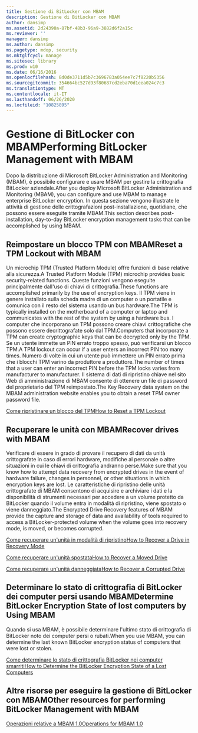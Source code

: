 ```yaml
---
title: Gestione di BitLocker con MBAM
description: Gestione di BitLocker con MBAM
author: dansimp
ms.assetid: 2d24390a-87bf-48b3-96a9-3882d6f2a15c
ms.reviewer: ''
manager: dansimp
ms.author: dansimp
ms.pagetype: mdop, security
ms.mktglfcycl: manage
ms.sitesec: library
ms.prod: w10
ms.date: 06/16/2016
ms.openlocfilehash: 8d0de3711d5b7c3696783a054ee7c7f8220b5356
ms.sourcegitcommit: 354664bc527d93f80687cd2eba70d1eea024c7c3
ms.translationtype: MT
ms.contentlocale: it-IT
ms.lasthandoff: 06/26/2020
ms.locfileid: "10825895"
---
```

# <span data-ttu-id="178d2-103">Gestione di BitLocker con MBAM</span><span class="sxs-lookup"><span data-stu-id="178d2-103">Performing BitLocker Management with MBAM</span></span>


<span data-ttu-id="178d2-104">Dopo la distribuzione di Microsoft BitLocker Administration and Monitoring (MBAM), è possibile configurare e usare MBAM per gestire la crittografia BitLocker aziendale.</span><span class="sxs-lookup"><span data-stu-id="178d2-104">After you deploy Microsoft BitLocker Administration and Monitoring (MBAM), you can configure and use MBAM to manage enterprise BitLocker encryption.</span></span> <span data-ttu-id="178d2-105">In questa sezione vengono illustrate le attività di gestione delle crittografazioni post-installazione, quotidiane, che possono essere eseguite tramite MBAM.</span><span class="sxs-lookup"><span data-stu-id="178d2-105">This section describes post-installation, day-to-day BitLocker encryption management tasks that can be accomplished by using MBAM.</span></span>

## <span data-ttu-id="178d2-106">Reimpostare un blocco TPM con MBAM</span><span class="sxs-lookup"><span data-stu-id="178d2-106">Reset a TPM Lockout with MBAM</span></span>


<span data-ttu-id="178d2-107">Un microchip TPM (Trusted Platform Module) offre funzioni di base relative alla sicurezza.</span><span class="sxs-lookup"><span data-stu-id="178d2-107">A Trusted Platform Module (TPM) microchip provides basic security-related functions.</span></span> <span data-ttu-id="178d2-108">Queste funzioni vengono eseguite principalmente dall'uso di chiavi di crittografia.</span><span class="sxs-lookup"><span data-stu-id="178d2-108">These functions are accomplished primarily by the use of encryption keys.</span></span> <span data-ttu-id="178d2-109">Il TPM viene in genere installato sulla scheda madre di un computer o un portatile e comunica con il resto del sistema usando un bus hardware.</span><span class="sxs-lookup"><span data-stu-id="178d2-109">The TPM is typically installed on the motherboard of a computer or laptop and communicates with the rest of the system by using a hardware bus.</span></span> <span data-ttu-id="178d2-110">I computer che incorporano un TPM possono creare chiavi crittografiche che possono essere decrittografate solo dal TPM.</span><span class="sxs-lookup"><span data-stu-id="178d2-110">Computers that incorporate a TPM can create cryptographic keys that can be decrypted only by the TPM.</span></span> <span data-ttu-id="178d2-111">Se un utente immette un PIN errato troppo spesso, può verificarsi un blocco TPM.</span><span class="sxs-lookup"><span data-stu-id="178d2-111">A TPM lockout can occur if a user enters an incorrect PIN too many times.</span></span> <span data-ttu-id="178d2-112">Numero di volte in cui un utente può immettere un PIN errato prima che i blocchi TPM varino da produttore a produttore.</span><span class="sxs-lookup"><span data-stu-id="178d2-112">The number of times that a user can enter an incorrect PIN before the TPM locks varies from manufacturer to manufacturer.</span></span> <span data-ttu-id="178d2-113">Il sistema di dati di ripristino chiave nel sito Web di amministrazione di MBAM consente di ottenere un file di password del proprietario del TPM reimpostato.</span><span class="sxs-lookup"><span data-stu-id="178d2-113">The Key Recovery data system on the MBAM administration website enables you to obtain a reset TPM owner password file.</span></span>

[<span data-ttu-id="178d2-114">Come ripristinare un blocco del TPM</span><span class="sxs-lookup"><span data-stu-id="178d2-114">How to Reset a TPM Lockout</span></span>](how-to-reset-a-tpm-lockout-mbam-1.md)

## <span data-ttu-id="178d2-115">Recuperare le unità con MBAM</span><span class="sxs-lookup"><span data-stu-id="178d2-115">Recover drives with MBAM</span></span>


<span data-ttu-id="178d2-116">Verificare di essere in grado di provare il recupero di dati da unità crittografate in caso di errori hardware, modifiche al personale o altre situazioni in cui le chiavi di crittografia andranno perse.</span><span class="sxs-lookup"><span data-stu-id="178d2-116">Make sure that you know how to attempt data recovery from encrypted drives in the event of hardware failure, changes in personnel, or other situations in which encryption keys are lost.</span></span> <span data-ttu-id="178d2-117">Le caratteristiche di ripristino delle unità crittografate di MBAM consentono di acquisire e archiviare i dati e la disponibilità di strumenti necessari per accedere a un volume protetto da BitLocker quando il volume entra in modalità di ripristino, viene spostato o viene danneggiato.</span><span class="sxs-lookup"><span data-stu-id="178d2-117">The Encrypted Drive Recovery features of MBAM provide the capture and storage of data and availability of tools required to access a BitLocker-protected volume when the volume goes into recovery mode, is moved, or becomes corrupted.</span></span>

[<span data-ttu-id="178d2-118">Come recuperare un'unità in modalità di ripristino</span><span class="sxs-lookup"><span data-stu-id="178d2-118">How to Recover a Drive in Recovery Mode</span></span>](how-to-recover-a-drive-in-recovery-mode-mbam-1.md)

[<span data-ttu-id="178d2-119">Come recuperare un'unità spostata</span><span class="sxs-lookup"><span data-stu-id="178d2-119">How to Recover a Moved Drive</span></span>](how-to-recover-a-moved-drive-mbam-1.md)

[<span data-ttu-id="178d2-120">Come recuperare un'unità danneggiata</span><span class="sxs-lookup"><span data-stu-id="178d2-120">How to Recover a Corrupted Drive</span></span>](how-to-recover-a-corrupted-drive-mbam-1.md)

## <span data-ttu-id="178d2-121">Determinare lo stato di crittografia di BitLocker dei computer persi usando MBAM</span><span class="sxs-lookup"><span data-stu-id="178d2-121">Determine BitLocker Encryption State of lost computers by Using MBAM</span></span>


<span data-ttu-id="178d2-122">Quando si usa MBAM, è possibile determinare l'ultimo stato di crittografia di BitLocker noto dei computer persi o rubati.</span><span class="sxs-lookup"><span data-stu-id="178d2-122">When you use MBAM, you can determine the last known BitLocker encryption status of computers that were lost or stolen.</span></span>

[<span data-ttu-id="178d2-123">Come determinare lo stato di crittografia BitLocker nei computer smarriti</span><span class="sxs-lookup"><span data-stu-id="178d2-123">How to Determine the BitLocker Encryption State of a Lost Computers</span></span>](how-to-determine-the-bitlocker-encryption-state-of-a-lost-computers-mbam-1.md)

## <span data-ttu-id="178d2-124">Altre risorse per eseguire la gestione di BitLocker con MBAM</span><span class="sxs-lookup"><span data-stu-id="178d2-124">Other resources for performing BitLocker Management with MBAM</span></span>


[<span data-ttu-id="178d2-125">Operazioni relative a MBAM 1.0</span><span class="sxs-lookup"><span data-stu-id="178d2-125">Operations for MBAM 1.0</span></span>](operations-for-mbam-10.md)

 

 





